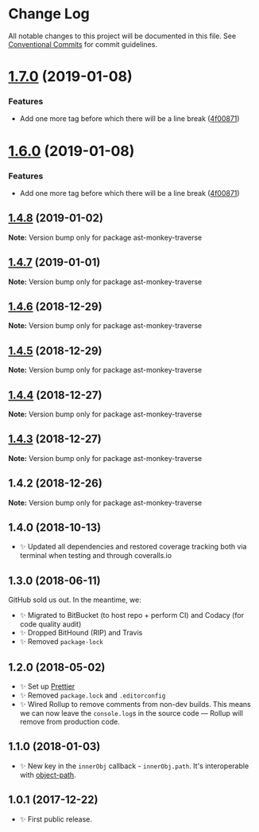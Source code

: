# Change Log

All notable changes to this project will be documented in this file.
See [Conventional Commits](https://conventionalcommits.org) for commit guidelines.

# [1.7.0](https://bitbucket.org/codsen/codsen/src/master/packages/ast-monkey-traverse/compare/ast-monkey-traverse@1.4.8...ast-monkey-traverse@1.7.0) (2019-01-08)


### Features

* Add one more tag before which there will be a line break ([4f00871](https://bitbucket.org/codsen/codsen/src/master/packages/ast-monkey-traverse/commits/4f00871))





# [1.6.0](https://bitbucket.org/codsen/codsen/src/master/packages/ast-monkey-traverse/compare/ast-monkey-traverse@1.4.8...ast-monkey-traverse@1.6.0) (2019-01-08)

### Features

- Add one more tag before which there will be a line break ([4f00871](https://bitbucket.org/codsen/codsen/src/master/packages/ast-monkey-traverse/commits/4f00871))

## [1.4.8](https://bitbucket.org/codsen/codsen/src/master/packages/ast-monkey-traverse/compare/ast-monkey-traverse@1.4.7...ast-monkey-traverse@1.4.8) (2019-01-02)

**Note:** Version bump only for package ast-monkey-traverse

## [1.4.7](https://bitbucket.org/codsen/codsen/src/master/packages/ast-monkey-traverse/compare/ast-monkey-traverse@1.4.6...ast-monkey-traverse@1.4.7) (2019-01-01)

**Note:** Version bump only for package ast-monkey-traverse

## [1.4.6](https://bitbucket.org/codsen/codsen/src/master/packages/ast-monkey-traverse/compare/ast-monkey-traverse@1.4.5...ast-monkey-traverse@1.4.6) (2018-12-29)

**Note:** Version bump only for package ast-monkey-traverse

## [1.4.5](https://bitbucket.org/codsen/codsen/src/master/packages/ast-monkey-traverse/compare/ast-monkey-traverse@1.4.4...ast-monkey-traverse@1.4.5) (2018-12-29)

**Note:** Version bump only for package ast-monkey-traverse

## [1.4.4](https://bitbucket.org/codsen/codsen/src/master/packages/ast-monkey-traverse/compare/ast-monkey-traverse@1.4.3...ast-monkey-traverse@1.4.4) (2018-12-27)

**Note:** Version bump only for package ast-monkey-traverse

## [1.4.3](https://bitbucket.org/codsen/codsen/src/master/packages/ast-monkey-traverse/compare/ast-monkey-traverse@1.4.2...ast-monkey-traverse@1.4.3) (2018-12-27)

**Note:** Version bump only for package ast-monkey-traverse

## 1.4.2 (2018-12-26)

**Note:** Version bump only for package ast-monkey-traverse

## 1.4.0 (2018-10-13)

- ✨ Updated all dependencies and restored coverage tracking both via terminal when testing and through coveralls.io

## 1.3.0 (2018-06-11)

GitHub sold us out. In the meantime, we:

- ✨ Migrated to BitBucket (to host repo + perform CI) and Codacy (for code quality audit)
- ✨ Dropped BitHound (RIP) and Travis
- ✨ Removed `package-lock`

## 1.2.0 (2018-05-02)

- ✨ Set up [Prettier](https://prettier.io)
- ✨ Removed `package.lock` and `.editorconfig`
- ✨ Wired Rollup to remove comments from non-dev builds. This means we can now leave the `console.log`s in the source code — Rollup will remove from production code.

## 1.1.0 (2018-01-03)

- ✨ New key in the `innerObj` callback - `innerObj.path`. It's interoperable with [object-path](https://www.npmjs.com/package/object-path).

## 1.0.1 (2017-12-22)

- ✨ First public release.
